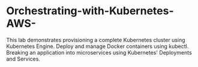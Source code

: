 # Orchestrating-with-Kubernetes-AWS-
This lab demonstrates provisioning a complete Kubernetes cluster using Kubernetes Engine.  Deploy and manage Docker containers using kubectl.  Breaking an application into microservices using Kubernetes' Deployments and Services.
